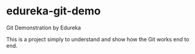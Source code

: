 # edureka-git-demo
Git Demonstration by Edureka

This is a project simply to understand and show how the Git works end to end.


